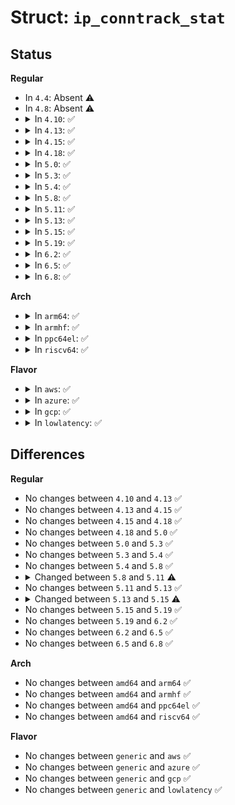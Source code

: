 # Struct: <code>ip_conntrack_stat</code>

## Status
<b>Regular</b>
<ul>
<li>
In <code>4.4</code>: Absent ⚠️
</li>
<li>
In <code>4.8</code>: Absent ⚠️
</li>
<li>
<details>
<summary>In <code>4.10</code>: ✅</summary>

```c
struct ip_conntrack_stat {
    unsigned int found;
    unsigned int invalid;
    unsigned int ignore;
    unsigned int insert;
    unsigned int insert_failed;
    unsigned int drop;
    unsigned int early_drop;
    unsigned int error;
    unsigned int expect_new;
    unsigned int expect_create;
    unsigned int expect_delete;
    unsigned int search_restart;
};
```
</details>
</li>
<li>
<details>
<summary>In <code>4.13</code>: ✅</summary>

```c
struct ip_conntrack_stat {
    unsigned int found;
    unsigned int invalid;
    unsigned int ignore;
    unsigned int insert;
    unsigned int insert_failed;
    unsigned int drop;
    unsigned int early_drop;
    unsigned int error;
    unsigned int expect_new;
    unsigned int expect_create;
    unsigned int expect_delete;
    unsigned int search_restart;
};
```
</details>
</li>
<li>
<details>
<summary>In <code>4.15</code>: ✅</summary>

```c
struct ip_conntrack_stat {
    unsigned int found;
    unsigned int invalid;
    unsigned int ignore;
    unsigned int insert;
    unsigned int insert_failed;
    unsigned int drop;
    unsigned int early_drop;
    unsigned int error;
    unsigned int expect_new;
    unsigned int expect_create;
    unsigned int expect_delete;
    unsigned int search_restart;
};
```
</details>
</li>
<li>
<details>
<summary>In <code>4.18</code>: ✅</summary>

```c
struct ip_conntrack_stat {
    unsigned int found;
    unsigned int invalid;
    unsigned int ignore;
    unsigned int insert;
    unsigned int insert_failed;
    unsigned int drop;
    unsigned int early_drop;
    unsigned int error;
    unsigned int expect_new;
    unsigned int expect_create;
    unsigned int expect_delete;
    unsigned int search_restart;
};
```
</details>
</li>
<li>
<details>
<summary>In <code>5.0</code>: ✅</summary>

```c
struct ip_conntrack_stat {
    unsigned int found;
    unsigned int invalid;
    unsigned int ignore;
    unsigned int insert;
    unsigned int insert_failed;
    unsigned int drop;
    unsigned int early_drop;
    unsigned int error;
    unsigned int expect_new;
    unsigned int expect_create;
    unsigned int expect_delete;
    unsigned int search_restart;
};
```
</details>
</li>
<li>
<details>
<summary>In <code>5.3</code>: ✅</summary>

```c
struct ip_conntrack_stat {
    unsigned int found;
    unsigned int invalid;
    unsigned int ignore;
    unsigned int insert;
    unsigned int insert_failed;
    unsigned int drop;
    unsigned int early_drop;
    unsigned int error;
    unsigned int expect_new;
    unsigned int expect_create;
    unsigned int expect_delete;
    unsigned int search_restart;
};
```
</details>
</li>
<li>
<details>
<summary>In <code>5.4</code>: ✅</summary>

```c
struct ip_conntrack_stat {
    unsigned int found;
    unsigned int invalid;
    unsigned int ignore;
    unsigned int insert;
    unsigned int insert_failed;
    unsigned int drop;
    unsigned int early_drop;
    unsigned int error;
    unsigned int expect_new;
    unsigned int expect_create;
    unsigned int expect_delete;
    unsigned int search_restart;
};
```
</details>
</li>
<li>
<details>
<summary>In <code>5.8</code>: ✅</summary>

```c
struct ip_conntrack_stat {
    unsigned int found;
    unsigned int invalid;
    unsigned int ignore;
    unsigned int insert;
    unsigned int insert_failed;
    unsigned int drop;
    unsigned int early_drop;
    unsigned int error;
    unsigned int expect_new;
    unsigned int expect_create;
    unsigned int expect_delete;
    unsigned int search_restart;
};
```
</details>
</li>
<li>
<details>
<summary>In <code>5.11</code>: ✅</summary>

```c
struct ip_conntrack_stat {
    unsigned int found;
    unsigned int invalid;
    unsigned int insert;
    unsigned int insert_failed;
    unsigned int clash_resolve;
    unsigned int drop;
    unsigned int early_drop;
    unsigned int error;
    unsigned int expect_new;
    unsigned int expect_create;
    unsigned int expect_delete;
    unsigned int search_restart;
};
```
</details>
</li>
<li>
<details>
<summary>In <code>5.13</code>: ✅</summary>

```c
struct ip_conntrack_stat {
    unsigned int found;
    unsigned int invalid;
    unsigned int insert;
    unsigned int insert_failed;
    unsigned int clash_resolve;
    unsigned int drop;
    unsigned int early_drop;
    unsigned int error;
    unsigned int expect_new;
    unsigned int expect_create;
    unsigned int expect_delete;
    unsigned int search_restart;
};
```
</details>
</li>
<li>
<details>
<summary>In <code>5.15</code>: ✅</summary>

```c
struct ip_conntrack_stat {
    unsigned int found;
    unsigned int invalid;
    unsigned int insert;
    unsigned int insert_failed;
    unsigned int clash_resolve;
    unsigned int drop;
    unsigned int early_drop;
    unsigned int error;
    unsigned int expect_new;
    unsigned int expect_create;
    unsigned int expect_delete;
    unsigned int search_restart;
    unsigned int chaintoolong;
};
```
</details>
</li>
<li>
<details>
<summary>In <code>5.19</code>: ✅</summary>

```c
struct ip_conntrack_stat {
    unsigned int found;
    unsigned int invalid;
    unsigned int insert;
    unsigned int insert_failed;
    unsigned int clash_resolve;
    unsigned int drop;
    unsigned int early_drop;
    unsigned int error;
    unsigned int expect_new;
    unsigned int expect_create;
    unsigned int expect_delete;
    unsigned int search_restart;
    unsigned int chaintoolong;
};
```
</details>
</li>
<li>
<details>
<summary>In <code>6.2</code>: ✅</summary>

```c
struct ip_conntrack_stat {
    unsigned int found;
    unsigned int invalid;
    unsigned int insert;
    unsigned int insert_failed;
    unsigned int clash_resolve;
    unsigned int drop;
    unsigned int early_drop;
    unsigned int error;
    unsigned int expect_new;
    unsigned int expect_create;
    unsigned int expect_delete;
    unsigned int search_restart;
    unsigned int chaintoolong;
};
```
</details>
</li>
<li>
<details>
<summary>In <code>6.5</code>: ✅</summary>

```c
struct ip_conntrack_stat {
    unsigned int found;
    unsigned int invalid;
    unsigned int insert;
    unsigned int insert_failed;
    unsigned int clash_resolve;
    unsigned int drop;
    unsigned int early_drop;
    unsigned int error;
    unsigned int expect_new;
    unsigned int expect_create;
    unsigned int expect_delete;
    unsigned int search_restart;
    unsigned int chaintoolong;
};
```
</details>
</li>
<li>
<details>
<summary>In <code>6.8</code>: ✅</summary>

```c
struct ip_conntrack_stat {
    unsigned int found;
    unsigned int invalid;
    unsigned int insert;
    unsigned int insert_failed;
    unsigned int clash_resolve;
    unsigned int drop;
    unsigned int early_drop;
    unsigned int error;
    unsigned int expect_new;
    unsigned int expect_create;
    unsigned int expect_delete;
    unsigned int search_restart;
    unsigned int chaintoolong;
};
```
</details>
</li>
</ul>
<b>Arch</b>
<ul>
<li>
<details>
<summary>In <code>arm64</code>: ✅</summary>

```c
struct ip_conntrack_stat {
    unsigned int found;
    unsigned int invalid;
    unsigned int ignore;
    unsigned int insert;
    unsigned int insert_failed;
    unsigned int drop;
    unsigned int early_drop;
    unsigned int error;
    unsigned int expect_new;
    unsigned int expect_create;
    unsigned int expect_delete;
    unsigned int search_restart;
};
```
</details>
</li>
<li>
<details>
<summary>In <code>armhf</code>: ✅</summary>

```c
struct ip_conntrack_stat {
    unsigned int found;
    unsigned int invalid;
    unsigned int ignore;
    unsigned int insert;
    unsigned int insert_failed;
    unsigned int drop;
    unsigned int early_drop;
    unsigned int error;
    unsigned int expect_new;
    unsigned int expect_create;
    unsigned int expect_delete;
    unsigned int search_restart;
};
```
</details>
</li>
<li>
<details>
<summary>In <code>ppc64el</code>: ✅</summary>

```c
struct ip_conntrack_stat {
    unsigned int found;
    unsigned int invalid;
    unsigned int ignore;
    unsigned int insert;
    unsigned int insert_failed;
    unsigned int drop;
    unsigned int early_drop;
    unsigned int error;
    unsigned int expect_new;
    unsigned int expect_create;
    unsigned int expect_delete;
    unsigned int search_restart;
};
```
</details>
</li>
<li>
<details>
<summary>In <code>riscv64</code>: ✅</summary>

```c
struct ip_conntrack_stat {
    unsigned int found;
    unsigned int invalid;
    unsigned int ignore;
    unsigned int insert;
    unsigned int insert_failed;
    unsigned int drop;
    unsigned int early_drop;
    unsigned int error;
    unsigned int expect_new;
    unsigned int expect_create;
    unsigned int expect_delete;
    unsigned int search_restart;
};
```
</details>
</li>
</ul>
<b>Flavor</b>
<ul>
<li>
<details>
<summary>In <code>aws</code>: ✅</summary>

```c
struct ip_conntrack_stat {
    unsigned int found;
    unsigned int invalid;
    unsigned int ignore;
    unsigned int insert;
    unsigned int insert_failed;
    unsigned int drop;
    unsigned int early_drop;
    unsigned int error;
    unsigned int expect_new;
    unsigned int expect_create;
    unsigned int expect_delete;
    unsigned int search_restart;
};
```
</details>
</li>
<li>
<details>
<summary>In <code>azure</code>: ✅</summary>

```c
struct ip_conntrack_stat {
    unsigned int found;
    unsigned int invalid;
    unsigned int ignore;
    unsigned int insert;
    unsigned int insert_failed;
    unsigned int drop;
    unsigned int early_drop;
    unsigned int error;
    unsigned int expect_new;
    unsigned int expect_create;
    unsigned int expect_delete;
    unsigned int search_restart;
};
```
</details>
</li>
<li>
<details>
<summary>In <code>gcp</code>: ✅</summary>

```c
struct ip_conntrack_stat {
    unsigned int found;
    unsigned int invalid;
    unsigned int ignore;
    unsigned int insert;
    unsigned int insert_failed;
    unsigned int drop;
    unsigned int early_drop;
    unsigned int error;
    unsigned int expect_new;
    unsigned int expect_create;
    unsigned int expect_delete;
    unsigned int search_restart;
};
```
</details>
</li>
<li>
<details>
<summary>In <code>lowlatency</code>: ✅</summary>

```c
struct ip_conntrack_stat {
    unsigned int found;
    unsigned int invalid;
    unsigned int ignore;
    unsigned int insert;
    unsigned int insert_failed;
    unsigned int drop;
    unsigned int early_drop;
    unsigned int error;
    unsigned int expect_new;
    unsigned int expect_create;
    unsigned int expect_delete;
    unsigned int search_restart;
};
```
</details>
</li>
</ul>

## Differences
<b>Regular</b>
<ul>
<li>
No changes between <code>4.10</code> and <code>4.13</code> ✅
</li>
<li>
No changes between <code>4.13</code> and <code>4.15</code> ✅
</li>
<li>
No changes between <code>4.15</code> and <code>4.18</code> ✅
</li>
<li>
No changes between <code>4.18</code> and <code>5.0</code> ✅
</li>
<li>
No changes between <code>5.0</code> and <code>5.3</code> ✅
</li>
<li>
No changes between <code>5.3</code> and <code>5.4</code> ✅
</li>
<li>
No changes between <code>5.4</code> and <code>5.8</code> ✅
</li>
<li>
<details>
<summary>Changed between <code>5.8</code> and <code>5.11</code> ⚠️</summary>
<ul>
<li>
<b>Field added. </b>
<code>unsigned int clash_resolve</code>
</li>
<li>
<b>Field removed. </b>
<code>unsigned int ignore</code>
</li>
</ul>
</details>
</li>
<li>
No changes between <code>5.11</code> and <code>5.13</code> ✅
</li>
<li>
<details>
<summary>Changed between <code>5.13</code> and <code>5.15</code> ⚠️</summary>
<ul>
<li>
<b>Field added. </b>
<code>unsigned int chaintoolong</code>
</li>
</ul>
</details>
</li>
<li>
No changes between <code>5.15</code> and <code>5.19</code> ✅
</li>
<li>
No changes between <code>5.19</code> and <code>6.2</code> ✅
</li>
<li>
No changes between <code>6.2</code> and <code>6.5</code> ✅
</li>
<li>
No changes between <code>6.5</code> and <code>6.8</code> ✅
</li>
</ul>
<b>Arch</b>
<ul>
<li>
No changes between <code>amd64</code> and <code>arm64</code> ✅
</li>
<li>
No changes between <code>amd64</code> and <code>armhf</code> ✅
</li>
<li>
No changes between <code>amd64</code> and <code>ppc64el</code> ✅
</li>
<li>
No changes between <code>amd64</code> and <code>riscv64</code> ✅
</li>
</ul>
<b>Flavor</b>
<ul>
<li>
No changes between <code>generic</code> and <code>aws</code> ✅
</li>
<li>
No changes between <code>generic</code> and <code>azure</code> ✅
</li>
<li>
No changes between <code>generic</code> and <code>gcp</code> ✅
</li>
<li>
No changes between <code>generic</code> and <code>lowlatency</code> ✅
</li>
</ul>
